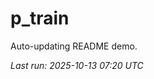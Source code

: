 # p_train

Auto-updating README demo.

<!--START_SECTION:status-->
_Last run: 2025-10-13 07:20 UTC_
<!--END_SECTION:status-->







































































































































































































































































































































































































































































































































































































































































































































































































































































































































































































































































































































































































































































